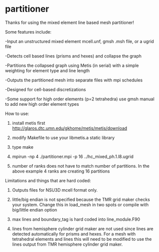 # partitioner


Thanks for using the mixed element line based mesh partitioner!

Some features include:

-Input an unstructured mixed element mcell.unf, gmsh .msh file, or a ugrid file

-Detects cell based lines (prisms and hexes) and collapse the graph

-Partitions the collapsed graph using Metis (in serial) with a simple weighting for element type and line length

-Outputs the partitioned mesh into separate files with mpi schedules

-Designed for cell-based discretizations

-Some support for high order elements (p=2 tetrahedra) use gmsh manual to add new high order element types


How to use:

1) install metis first http://glaros.dtc.umn.edu/gkhome/metis/metis/download

2) modify Makefile to use your libmetis.a static library

3) type make

4) mpirun -np 4 ./partitioner.mpi -p 16 ../hc_mixed_ph.1.l8.ugrid 

5) number of ranks does not have to match number of partitions. In the above example 4 ranks are creating 16 partitions


Limitations and things that are hard coded:

1) Outputs files for NSU3D mcell format only. 

2) little/big endian is not specified because the TMR grid maker checks your system. Change this in load_mesh in two spots or compile with big/little endian option

3) max lines and boundary_tag is hard coded into line_module.F90 

4) lines from hemisphere cylinder grid maker are not used since lines are detected automatically for prisms and hexes. For a mesh with tetrahedral elements and lines this will need to be modified to use the lines output from TMR hemisphere cylinder grid maker.






